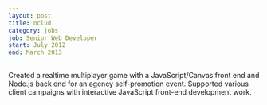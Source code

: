 ```yaml
---
layout: post
title: nclud
category: jobs
job: Senior Web Developer
start: July 2012
end: March 2013
---
```


Created a realtime multiplayer game with a JavaScript/Canvas front end and Node.js back end for an agency self-promotion event. Supported various client campaigns with interactive JavaScript front-end development work.
